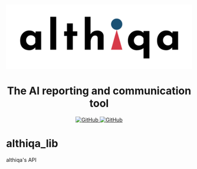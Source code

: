 <p align="center">
  <img src="https://github.com/althiqa/althiqa_lib/blob/main/img/logoAlthiqa.png">
</p>
<h1 align="center" weight='300' >The AI reporting and communication tool</h1>
<p align="center">
<a href="https://github.com/althiqa/althiqa_lib/blob/main/LICENSE">
     <img alt="GitHub" src="https://img.shields.io/badge/License-MIT-blue.svg">
 </a>
 <a href="https://althiqa-lib.readthedocs.io/en/latest/?badge=latest">
     <img alt="GitHub" src="https://readthedocs.org/projects/althiqa-lib/badge/?version=latest">
 </a>
</p>

# althiqa_lib
althiqa's API
